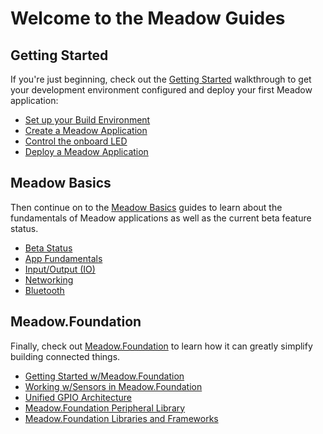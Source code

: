 # Welcome to the Meadow Guides

## Getting Started

If you're just beginning, check out the [Getting Started](/guides/Getting_Started/index.html) walkthrough to get your development environment configured and deploy your first Meadow application:

 * [Set up your Build Environment](/guides/Getting_Started/Setup/index.html)
 * [Create a Meadow Application](/guides/Getting_Started/CreateAnApp/index.html)
 * [Control the onboard LED](/guides/Getting_Started/CreateAnApp/HelloLed/index.html)
 * [Deploy a Meadow Application](/guides/Getting_Started/Deployment/index.html)

## Meadow Basics

Then continue on to the [Meadow Basics](/guides/Meadow_Basics/index.html) guides to learn about the fundamentals of Meadow applications as well as the current beta feature status.

 * [Beta Status](/guides/Meadow_Basics/Status/index.html)
 * [App Fundamentals](/guides/Meadow_Basics/Apps/index.html)
 * [Input/Output (IO)](/guides/Meadow_Basics/IO/index.html)
 * [Networking](/guides/Meadow_Basics/Networking/index.html)
 * [Bluetooth](/guides/Meadow_Basics/Bluetooth/index.html)

## Meadow.Foundation

Finally, check out [Meadow.Foundation](/guides/Meadow.Foundation/index.html) to learn how it can greatly simplify building connected things.

 * [Getting Started w/Meadow.Foundation](/guides/Meadow.Foundation/Getting_Started/index.html)
 * [Working w/Sensors in Meadow.Foundation](/guides/Meadow.Foundation/Working_w_Sensors/index.html)
 * [Unified GPIO Architecture](/guides/Meadow.Foundation/Unified_GPIO_Arch/index.html)
 * [Meadow.Foundation Peripheral Library](/guides/Meadow.Foundation/Peripherals/index.html)
 * [Meadow.Foundation Libraries and Frameworks](/guides/Meadow.Foundation/Libraries_and_Frameworks/index.html)
